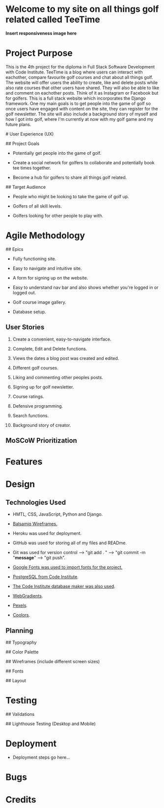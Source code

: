 # Welcome to my site on all things golf related called TeeTime

**Insert responsiveness image here**

# Project Purpose

This is the 4th project for the diploma in Full Stack Software Development with Code Institute. TeeTime is a blog where users can interact with eachother, compare favourite golf courses and chat about all things golf. The website will offer users the ability to create, like and delete posts while also rate courses that other users have shared. They will also be able to like and comment on eachother posts. Think of it as Instagram or Facebook but for golfers. This is a full stack website which incorporates the Django framework. One my main goals is to get people into the game of golf so once users have engaged with content on the site, they can register for the golf newsletter. The site will also include a background story of myself and how I got into golf, where I'm currently at now with my golf game and my future plans. 

# User Experience (UX)

## Project Goals

- Potentially get people into the game of golf. 

- Create a social network for golfers to collaborate and potentially book tee times together. 

- Become a hub for golfers to share all things golf related. 

## Target Audience 

- People who might be looking to take the game of golf up. 

- Golfers of all skill levels. 

- Golfers looking for other people to play with.

# Agile Methodology 

## Epics 

- Fully functioning site.

- Easy to navigate and intuitive site. 

- A form for signing up on the website. 

- Easy to understand nav bar and also shows whether you're logged in or logged out. 

- Golf course image gallery.

- Database setup. 

## User Stories 

1. Create a convenient, easy-to-navigate interface.

2. Complete, Edit and Delete functions. 

3. Views the dates a blog post was created and edited. 

4. Different golf courses. 

5. Liking and commenting other peoples posts. 

6. Signing up for golf newsletter. 

7. Course ratings. 

8. Defensive programming. 

9. Search functions. 

10. Background story of creator. 

## MoSCoW Prioritization

# Features 

# Design

## Technologies Used 

- HMTL, CSS, JavaScript, Python and Django.

- [Balsamiq Wireframes.](https://balsamiq.com/) 

- Heroku was used for deployment.

- GitHub was used for storing all of my files and READme. 

- Git was used for version control --> "git add . " --> "git commit -m "**message**" --> "git push".

- [Google Fonts was used to import fonts for the project.](https://fonts.google.com/) 

- [PostgreSQL from Code Institute](https://dbs.ci-dbs.net/).

- [The Code Institute database maker was also used](https://dbs.ci-dbs.net/).

- [WebGradients](https://webgradients.com/).

- [Pexels](https://webgradients.com/).

- [Coolors](https://coolors.co/).

## Planning

## Typography 

## Color Palette

## Wireframes (include different screen sizes)

## Fonts

## Layout

# Testing 

## Validations 

## Lighthouse Testing (Desktop and Mobile)

# Deployment

- Deployment steps go here...

# Bugs 

# Credits 
